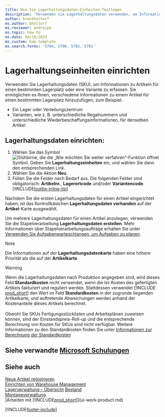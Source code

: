 ```yaml
---
title: Wie Sie Lagerhaltungsdaten-Einheiten festlegen
description: 'Verwenden sie Lagerhaltungsdaten verwenden, um Informationen über Ihre Artikel für einen bestimmten Lagerort oder eine bestimmte Variante zu speichern.'
author: brentholtorf
ms.author: bholtorf
ms.reviewer: andreipa
ms.topic: how-to
ms.date: 04/19/2023
ms.custom: bap-template
ms.search.forms: '5704, 5700, 5702, 5701'
---
```


# <a name="set-up-stockkeeping-units"></a><a name="set-up-stockkeeping-units"></a>Lagerhaltungseinheiten einrichten

Verwenden Sie Lagerhaltungsdaten (SKU), um Informationen zu Artikeln für einen bestimmten Lagerplatz oder eine Variante zu erfassen. Sie ermöglichen es Ihnen, verschiedene Informationen zu einem Artikel für einen bestimmten Lagerplatz hinzuzufügen, zum Beispiel:

* Ein Lager oder Verteilungszentrum
* Varianten, wie z. B. unterschiedliche Regalnummern und unterschiedliche Wiederbeschaffungsinformationen, für denselben Artikel  

## <a name="to-set-up-a-stockkeeping-unit"></a><a name="to-set-up-a-stockkeeping-unit"></a>Lagerhaltungsdaten einrichten:

1. Wählen Sie das Symbol ![Glühbirne, die die „Wie möchten Sie weiter verfahren“-Funktion öffnet](media/ui-search/search_small.png "Wie möchten Sie weiter verfahren?") Symbol. Geben Sie **Lagerhaltungseinheiten** ein, und wählen Sie dann den entsprechenden Link.  
2. Wählen Sie die Aktion **Neu**.  
3. Füllen Sie die Felder nach Bedarf aus. Die folgenden Felder sind obligatorisch: **Artikelnr.**, **Lagerortcode** und/oder **Variantencode**. [!INCLUDE[tooltip-inline-tip](includes/tooltip-inline-tip_md.md)]  

Nachdem Sie die ersten Lagerhaltungsdaten für einen Artikel eingerichtet haben, ist das Kontrollkästchen **Lagerhaltungsdaten vorhanden** auf der **Artikel**-Karte ausgewählt.  

Um mehrere Lagerhaltungsdaten für einen Artikel anzulegen, verwenden Sie die Stapelverarbeitung **Lagerhaltungsdaten erstellen**. Mehr Informationen über Stapelverarbeitungsaufträge erhalten Sie unter [Verwenden Sie Aufgabenwarteschlangen, um Aufgaben zu planen](admin-job-queues-schedule-tasks.md).  

> [!NOTE]  
> Die Informationen auf der **Lagerhaltungsdatenkarte** haben eine höhere Priorität als die auf der **Artikelkarte**.

> [!Warning]
> Wenn die Lagerhaltungsdaten nach Produktion angegeben sind, wird dieses Feld **Standardkosten** nicht verwendet, wenn die Ist-Kosten des gefertigten Artikels fakturiert und reguliert werden. Stattdessen verwendet [!INCLUDE [prod_short](includes/prod_short.md)] den Wert im Feld **Standardkosten** in der zugrunde liegenden Artikelkarte, und auftretende Abweichungen werden anhand der Kostenanteile dieses Artikels berechnet.<br><br>
> Obwohl Sie SKUs Fertigungsstücklisten und Arbeitsplänen zuweisen können, sind der Einstandspreis-Roll-up und die entsprechende Berechnung von Kosten für SKUs sind nicht verfügbar. Weitere Informationen zu den Standardkosten finden Sie unter [Informationen zur Berechnung der Standardkosten](finance-about-calculating-standard-cost.md)

## <a name="see-related-microsoft-training"></a><a name="see-related-microsoft-training"></a>Siehe verwandte [Microsoft Schulungen](/training/modules/control-inventory-multiple-locations/)

## <a name="see-also"></a><a name="see-also"></a>Siehe auch

[Neue Artikel registrieren](inventory-how-register-new-items.md)  
[Einrichten von Warehouse Management](warehouse-setup-warehouse.md)  
[Lagerverwaltung – Übersicht](design-details-warehouse-management.md)
[Bestand](inventory-manage-inventory.md)  
[Montageverwaltung](assembly-assemble-items.md)    
[Arbeiten mit [!INCLUDE[prod_short](includes/prod_short.md)]](ui-work-product.md)  

[!INCLUDE[footer-include](includes/footer-banner.md)]
